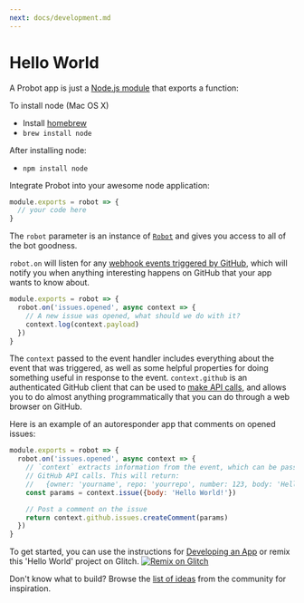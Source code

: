 ```yaml
---
next: docs/development.md
---
```


# Hello World

A Probot app is just a [Node.js module](https://nodejs.org/api/modules.html) that exports a function:

To install node (Mac OS X)
 * Install [homebrew](https://brew.sh/)
 * `brew install node`

After installing node:
 * `npm install node`

Integrate Probot into your awesome node application:

```js
module.exports = robot => {
  // your code here
}
```

The `robot` parameter is an instance of [`Robot`](https://probot.github.io/api/latest/Robot.html) and gives you access to all of the bot goodness.

`robot.on` will listen for any [webhook events triggered by GitHub](./webhooks.md), which will notify you when anything interesting happens on GitHub that your app wants to know about.

```js
module.exports = robot => {
  robot.on('issues.opened', async context => {
    // A new issue was opened, what should we do with it?
    context.log(context.payload)
  })
}
```

The `context` passed to the event handler includes everything about the event that was triggered, as well as some helpful properties for doing something useful in response to the event. `context.github` is an authenticated GitHub client that can be used to [make API calls](./github-api.md), and allows you to do almost anything programmatically that you can do through a web browser on GitHub.

Here is an example of an autoresponder app that comments on opened issues:

```js
module.exports = robot => {
  robot.on('issues.opened', async context => {
    // `context` extracts information from the event, which can be passed to
    // GitHub API calls. This will return:
    //   {owner: 'yourname', repo: 'yourrepo', number: 123, body: 'Hello World!}
    const params = context.issue({body: 'Hello World!'})

    // Post a comment on the issue
    return context.github.issues.createComment(params)
  })
}
```
To get started, you can use the instructions for [Developing an App](https://probot.github.io/docs/development/) or remix this 'Hello World' project on Glitch.
[![Remix on Glitch](https://cdn.glitch.com/2703baf2-b643-4da7-ab91-7ee2a2d00b5b%2Fremix-button.svg)](https://glitch.com/edit/#!/remix/https://glitch.com/edit/#!/remix/probot-hello-world)

Don't know what to build? Browse the [list of ideas](https://github.com/probot/ideas/issues) from the community for inspiration.
